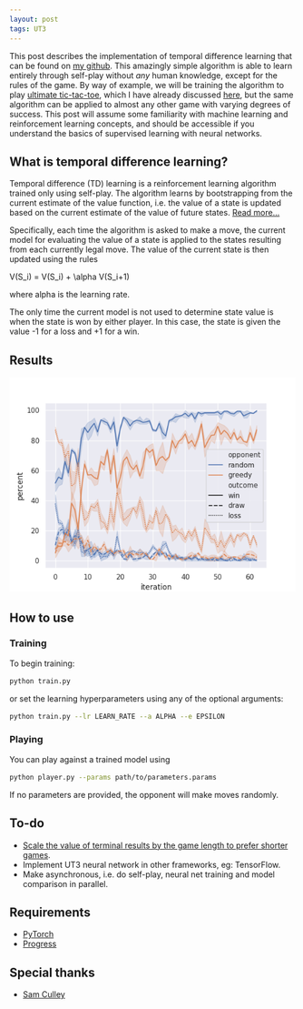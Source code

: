 ```yaml
---
layout: post
tags: UT3
---
```


This post describes the implementation of temporal difference learning that can be found on [my github](https://github.com/keeeal/temporal-ut3). This amazingly simple algorithm is able to learn entirely through self-play without *any* human knowledge, except for the rules of the game. By way of example, we will be training the algorithm to play [ultimate tic-tac-toe](https://en.wikipedia.org/wiki/Ultimate_tic-tac-toe), which I have already discussed [here](/2019/09/18/artificial-intelligence-and-ultimate-tic-tac-toe), but the same algorithm can be applied to almost any other game with varying degrees of success. This post will assume some familiarity with machine learning and reinforcement learning concepts, and should be accessible if you understand the basics of supervised learning with neural networks.

## What is temporal difference learning?

Temporal difference (TD) learning is a reinforcement learning algorithm trained only using self-play. The algorithm learns by bootstrapping from the current estimate of the value function, i.e. the value of a state is updated based on the current estimate of the value of future states. [Read more...](https://en.wikipedia.org/wiki/Temporal_difference_learning)

Specifically, each time the algorithm is asked to make a move, the current model for evaluating the value of a state is applied to the states resulting from each currently legal move. The value of the current state is then updated using the rules

V(S_i) = V(S_i) + \alpha V(S_i+1)

where alpha is the learning rate.

The only time the current model is not used to determine state value is when the state is won by either player. In this case, the state is given the value -1 for a loss and +1 for a win.

## Results

![ultimate tic-tac-toe results](/img/td-ut3-results.png)

## How to use

### Training

To begin training:

```bash
python train.py
```

or set the learning hyperparameters using any of the optional arguments:

```bash
python train.py --lr LEARN_RATE --a ALPHA --e EPSILON
```

### Playing

You can play against a trained model using

```bash
python player.py --params path/to/parameters.params
```

If no parameters are provided, the opponent will make moves randomly.

## To-do
 - [Scale the value of terminal results by the game length to prefer shorter games](https://medium.com/oracledevs/lessons-from-alphazero-connect-four-e4a0ae82af68).
 - Implement UT3 neural network in other frameworks, eg: TensorFlow.
 - Make asynchronous, i.e. do self-play, neural net training and model comparison in parallel.

## Requirements
 - [PyTorch](https://pytorch.org/)
 - [Progress](https://pypi.org/project/progress/)

## Special thanks
 - [Sam Culley](https://github.com/swculley)
